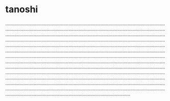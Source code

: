 # tanoshi
.............................................................................................................................................................................................................................................................................................................................................................................................................................................................................................................................................................................................................................................................................................................................................................................................................................................................................................................................................................................................................................................................................................................................................................................................................................................................................................................................................................................................................................................................................................................................................................................................................................................................................................................................................................................